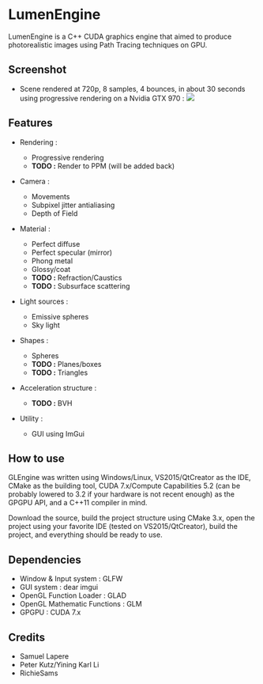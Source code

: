 LumenEngine
======

LumenEngine is a C++ CUDA graphics engine that aimed to produce photorealistic images using Path Tracing techniques on GPU.

Screenshot
------

* Scene rendered at 720p, 8 samples, 4 bounces, in about 30 seconds using progressive rendering on a Nvidia GTX 970 :
![](https://image.ibb.co/egmKsk/lumenlowlight2.png)

Features
------

* Rendering :
	* Progressive rendering
	* **TODO :** Render to PPM (will be added back)

* Camera :
    * Movements
	* Subpixel jitter antialiasing
	* Depth of Field

* Material :
	* Perfect diffuse
	* Perfect specular (mirror)
	* Phong metal
	* Glossy/coat
	* **TODO :** Refraction/Caustics
	* **TODO :** Subsurface scattering

* Light sources :
    * Emissive spheres
    * Sky light

* Shapes :
    * Spheres
    * **TODO :** Planes/boxes
    * **TODO :** Triangles

* Acceleration structure :
	* **TODO :** BVH
 
* Utility :
    * GUI using ImGui

How to use
------

GLEngine was written using Windows/Linux, VS2015/QtCreator as the IDE, CMake as the building tool, CUDA 7.x/Compute Capabilities 5.2 (can be probably lowered to 3.2 if your hardware is not recent enough) as the GPGPU API, and a C++11 compiler in mind.

Download the source, build the project structure using CMake 3.x, open the project using your favorite IDE (tested on VS2015/QtCreator), build the project, and everything should be ready to use.

Dependencies
------

- Window & Input system : GLFW
- GUI system : dear imgui
- OpenGL Function Loader : GLAD
- OpenGL Mathematic Functions : GLM
- GPGPU : CUDA 7.x

Credits
------

- Samuel Lapere
- Peter Kutz/Yining Karl Li
- RichieSams
